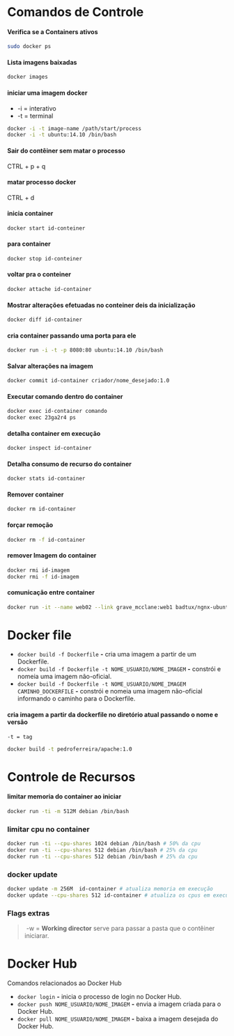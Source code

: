 # Comandos de Controle


#### Verifica se a Containers ativos

```bash
sudo docker ps 
```

#### Lista imagens baixadas 

```bash
docker images 
```
#### iniciar uma imagem docker 

- -i = interativo
- -t = terminal

```bash
docker -i -t image-name /path/start/process
docker -i -t ubuntu:14.10 /bin/bash
```

#### Sair do contêiner sem matar o processo

CTRL + p + q 

#### matar processo docker
CTRL + d

#### inicia container

```bash
docker start id-conteiner
```
#### para container

```bash
docker stop id-conteiner
```

#### voltar pra o conteiner 

```bash
docker attache id-container
```

#### Mostrar alterações efetuadas no conteiner deis da inicialização

```bash
docker diff id-container
```

#### cria container passando uma porta para ele

```bash
docker run -i -t -p 8080:80 ubuntu:14.10 /bin/bash  
```

#### Salvar alterações na imagem 

```bash
docker commit id-container criador/nome_desejado:1.0
```



#### Executar comando dentro do container 

```bash
docker exec id-container comando
docker exec 23ga2r4 ps
```

#### detalha container  em execução

```bash
docker inspect id-container
```

#### Detalha consumo de recurso do container

```bash
docker stats id-container
```

#### Remover container

```bash
docker rm id-container
```

#### forçar remoção

```bash
docker rm -f id-container
```

#### remover Imagem do container

```bash
docker rmi id-imagem
docker rmi -f id-imagem
```

#### comunicação entre container

```bash
docker run -it --name web02 --link grave_mcclane:web1 badtux/ngnx-ubuntu / bin/bash
```



# Docker file

- `docker build -f Dockerfile` **-** cria uma imagem a partir de um Dockerfile.
- `docker build -f Dockerfile -t NOME_USUARIO/NOME_IMAGEM` **-** constrói e nomeia uma imagem não-oficial.
- `docker build -f Dockerfile -t NOME_USUARIO/NOME_IMAGEM CAMINHO_DOCKERFILE` **-** constrói e nomeia uma imagem não-oficial informando o caminho para o Dockerfile.

#### cria imagem a partir da dockerfile no diretório atual passando o nome e versão

`-t = tag`

```bash
docker build -t pedroferreira/apache:1.0
```



# Controle de Recursos



#### limitar memoria do container ao iniciar

```bash
docker run -ti -m 512M debian /bin/bash
```


### limitar cpu no container
```bash
docker run -ti --cpu-shares 1024 debian /bin/bash # 50% da cpu
docker run -ti --cpu-shares 512 debian /bin/bash # 25% da cpu
docker run -ti --cpu-shares 512 debian /bin/bash # 25% da cpu
```


### docker update
```bash
docker update -m 256M  id-container # atualiza memoria em execução
docker update --cpu-shares 512 id-container # atualiza os cpus em execução
```

### Flags extras 

> ​	-w = **Working director** serve para passar a pasta que o contêiner iniciarar.



# Docker Hub

Comandos relacionados ao Docker Hub

- `docker login` **-** inicia o processo de login no Docker Hub.
- `docker push NOME_USUARIO/NOME_IMAGEM` **-** envia a imagem criada para o Docker Hub.
- `docker pull NOME_USUARIO/NOME_IMAGEM` **-** baixa a imagem desejada do Docker Hub.